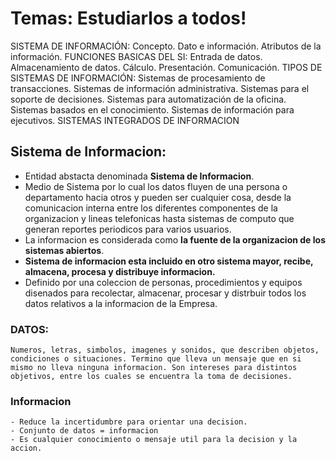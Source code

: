 # Temas: Estudiarlos a todos!
SISTEMA DE INFORMACIÓN: Concepto. Dato e información. Atributos de la información. FUNCIONES
BASICAS DEL SI: Entrada de datos. Almacenamiento de datos. Cálculo. Presentación. Comunicación. TIPOS
DE SISTEMAS DE INFORMACIÓN: Sistemas de procesamiento de transacciones. Sistemas de información
administrativa. Sistemas para el soporte de decisiones. Sistemas para automatización de la oficina. Sistemas
basados en el conocimiento. Sistemas de información para ejecutivos. SISTEMAS INTEGRADOS DE
INFORMACION

## Sistema de Informacion:
- Entidad abstacta denominada **Sistema de Informacion**.
- Medio de Sistema por lo cual los datos fluyen de una persona o departamento hacia otros y pueden ser cualquier cosa, desde la comunicacion interna entre los diferentes componentes de la organizacion y lineas telefonicas hasta sistemas de computo que generan reportes periodicos para varios usuarios. 
- La informacion es considerada como **la fuente de la organizacion de los sistemas abiertos**. 
- **Sistema de informacion esta incluido en otro sistema mayor, recibe, almacena, procesa y distribuye informacion.**
- Definido por una coleccion de personas, procedimientos y equipos disenados para recolectar, almacenar, procesar y distrbuir todos los datos relativos a la informacion de la Empresa.

### DATOS:
    Numeros, letras, simbolos, imagenes y sonidos, que describen objetos, condiciones o situaciones. Termino que lleva un mensaje que en si mismo no lleva ninguna informacion. Son intereses para distintos objetivos, entre los cuales se encuentra la toma de decisiones.

### Informacion
    - Reduce la incertidumbre para orientar una decision.
    - Conjunto de datos = informacion
    - Es cualquier conocimiento o mensaje util para la decision y la accion.

